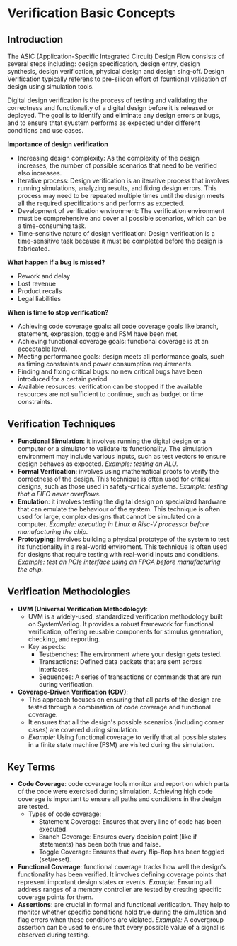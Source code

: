 # Verification Basic Concepts

## Introduction

The ASIC (Application-Specific Integrated Circuit) Design Flow consists of several steps including: design specification, design entry, design synthesis, design verification, physical design and design sing-off. Design Verification typically referens to pre-silicon effort of fcuntional validation of design using simulation tools. 

Digital design verification is the process of testing and validating the correctness and functionality of a digital design before it is released or deployed. The goal is to identify and eliminate any design errors or bugs, and to ensure thtat syustem performs as expected under different conditions and use cases. 

**Importance of design verification**

* Increasing design complexity: As the complexity of the design increases, the number of possible scenarios that need to be verified also increases. 
* Iterative process: Design verification is an iterative process that involves running simulations, analyzing results, and fixing design errors. This process may need to be repeated multiple times until the design meets all the required specifications and performs as expected. 
* Development of verification environment: The verification environment must be comprehensive and cover all possible scenarios, which can be a time-consuming task.
* Time-sensitive nature of design verification: Design verification is a time-sensitive task because it must be completed before the design is fabricated.

**What happen if a bug is missed?**

* Rework and delay
* Lost revenue
* Product recalls
* Legal liabilities

**When is time to stop verification?**

* Achieving code coverage goals: all code coverage goals like branch, statement, expression, toggle and FSM have been met.
* Achieving functional coverage goals: functional coverage is at an acceptable level.
* Meeting performance goals: design meets all performance goals, such as timing constraints and power consumption requirements.
* Finding and fixing critical bugs: no new critical bugs have been introduced for a certain period
* Available reosurces: verification can be stopped if the available resources are not sufficient to continue, such as budget or time constraints.

## Verification Techniques

* **Functional Simulation**: it involves running the digital design on a computer or a simulator to validate its functionality. The simulation environment may include various inputs, such as test vectors to ensure design behaves as expected. *Example: testing an ALU.*
* **Formal Verification**: involves using mathematical proofs to verify the correctness of the design. This technique is often used for critical designs, such as those used in safety-critical systems. *Example: testing that a FIFO never overflows.*
* **Emulation**: it involves testing the digital design on specializrd hardware that can emulate the behaviour of the system. This technique is often used for large, complex designs that cannot be simulated on a computer. *Example: executing in Linux a Risc-V processor before manufacturing the chip.*
* **Prototyping**: involves building a physical prototype of the system to test its functionality in a real-world enviroment. This technique is often used for designs that require testing with real-world inputs and conditions. *Example: test an PCIe interface using an FPGA before manufacturing the chip.*

## Verification Methodologies

* **UVM (Universal Verification Methodology)**:
    * UVM is a widely-used, standardized verification methodology built on SystemVerilog. It provides a robust framework for functional verification, offering reusable components for stimulus generation, checking, and reporting.
    * Key aspects:
        * Testbenches: The environment where your design gets tested.
        * Transactions: Defined data packets that are sent across interfaces.
        * Sequences: A series of transactions or commands that are run during verification.
* **Coverage-Driven Verification (CDV)**:
    * This approach focuses on ensuring that all parts of the design are tested through a combination of code coverage and functional coverage.
    * It ensures that all the design's possible scenarios (including corner cases) are covered during simulation.
    * *Example:* Using functional coverage to verify that all possible states in a finite state machine (FSM) are visited during the simulation.

## Key Terms

* **Code Coverage**: code coverage tools monitor and report on which parts of the code were exercised during simulation. Achieving high code coverage is important to ensure all paths and conditions in the design are tested.
    * Types of code coverage:
        * Statement Coverage: Ensures that every line of code has been executed.
        * Branch Coverage: Ensures every decision point (like if statements) has been both true and false.
        * Toggle Coverage: Ensures that every flip-flop has been toggled (set/reset).
* **Functional Coverage**: functional coverage tracks how well the design’s functionality has been verified. It involves defining coverage points that represent important design states or events. *Example:* Ensuring all address ranges of a memory controller are tested by creating specific coverage points for them.
* **Assertions**: are crucial in formal and functional verification. They help to monitor whether specific conditions hold true during the simulation and flag errors when these conditions are violated. *Example:* A covergroup assertion can be used to ensure that every possible value of a signal is observed during testing.
